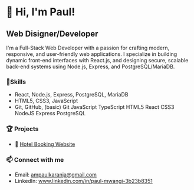 # 👋 Hi, I'm Paul!


## Web Disigner/Developer

I'm a Full-Stack Web Developer with a passion for crafting modern, responsive, and user-friendly web applications.
I specialize in building dynamic front-end interfaces with React.js, and designing secure,
scalable back-end systems using Node.js, Express, and PostgreSQL/MariaDB.

### 🔧Skills
- React, Node.js, Express, PostgreSQL, MariaDB
- HTML5, CSS3, JavaScript
- Git, GitHub, (basic)
   Git JavaScript TypeScript HTML5 React CSS3 NodeJS Express PostgreSQL

### 🏆 Projects
- 🏨 [Hotel Booking Website](https://github.com/SmartMinds1/SmartProjects)
  

### 📫 Connect with me
- Email: ampaulkaranja@gmail.com
- LinkedIn: www.linkedin.com/in/paul-mwangi-3b23b8351


<!---
SmartMinds1/SmartMinds1 is a ✨ special ✨ repository because its `README.md` (this file) appears on your GitHub profile.
You can click the Preview link to take a look at your changes.
--->
